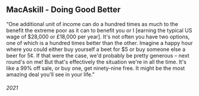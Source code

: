 ## MacAskill - Doing Good Better

“One additional unit of income can do a hundred times as much to the benefit the extreme poor as it can to benefit you or I [earning the typical US wage of $28,000 or £18,000 per year].
It's not often you have two options, one of which is a hundred times better than the other.
Imagine a happy hour where you could either buy yourself a beet for $5 or buy someone else a beer for 5¢.
If that were the case, we'd probably be pretty generous – next round's on me!
But that's effectively the situation we're in all the time.
It's like a 99% off sale, or buy one, get ninety-nine free.
It might be the most amazing deal you'll see in your life.” 


###### 2021
